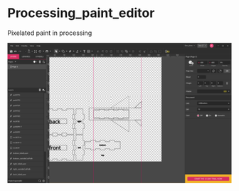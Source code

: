 # Processing_paint_editor
Pixelated paint in processing

![Scrnshot](images/Cheese_Wed-25Sep19_10.47.png)
